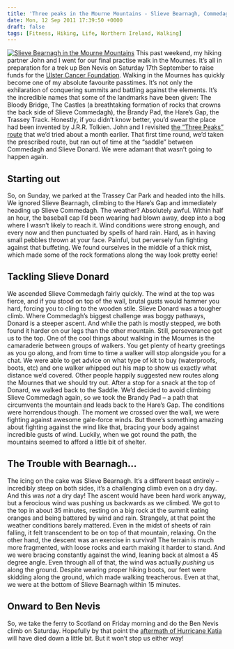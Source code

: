 ```yaml
---
title: 'Three peaks in the Mourne Mountains - Slieve Bearnagh, Commedagh and Donard'
date: Mon, 12 Sep 2011 17:39:50 +0000
draft: false
tags: [Fitness, Hiking, Life, Northern Ireland, Walking]
---
```


[![Slieve Bearnagh in the Mourne Mountains](http://gerard.interwebworld.co.uk/files/2011/09/view-from-slieve-bearnagh.jpg)](http://gerard.interwebworld.co.uk/files/2011/09/view-from-slieve-bearnagh.jpg) This past weekend, my hiking partner John and I went for our final practise walk in the Mournes. It’s all in preparation for a trek up Ben Nevis on Saturday 17th September to raise funds for the [Ulster Cancer Foundation](http://www.ulstercancer.org/). Walking in the Mournes has quickly become one of my absolute favourite passtimes. It’s not only the exhilaration of conquering summits and battling against the elements. It’s the incredible names that some of the landmarks have been given: The Bloody Bridge, The Castles (a breathtaking formation of rocks that crowns the back side of Slieve Commedagh), the Brandy Pad, the Hare’s Gap, the Trassey Track. Honestly, if you didn’t know better, you’d swear the place had been invented by J.R.R. Tolkien. John and I revisited [the “Three Peaks” route](http://www.walkni.com/Walk.aspx?ID=575) that we’d tried about a month earlier. That first time round, we’d taken the prescribed route, but ran out of time at the “saddle” between Commedagh and Slieve Donard. We were adamant that wasn’t going to happen again.

Starting out
------------

So, on Sunday, we parked at the Trassey Car Park and headed into the hills. We ignored Slieve Bearnagh, climbing to the Hare’s Gap and immediately heading up Slieve Commedagh. The weather? Absolutely awful. Within half an hour, the baseball cap I’d been wearing had blown away, deep into a bog where I wasn’t likely to reach it. Wind conditions were strong enough, and every now and then punctuated by spells of hard rain. Hard, as in having small pebbles thrown at your face. Painful, but perversely fun fighting against that buffeting. We found ourselves in the middle of a thick mist, which made some of the rock formations along the way look pretty eerie!

Tackling Slieve Donard
----------------------

We ascended Slieve Commedagh fairly quickly. The wind at the top was fierce, and if you stood on top of the wall, brutal gusts would hammer you hard, forcing you to cling to the wooden stile. Slieve Donard was a tougher climb. Where Commedagh’s biggest challenge was boggy pathways, Donard is a steeper ascent. And while the path is mostly stepped, we both found it harder on our legs than the other mountain. Still, perseverance got us to the top. One of the cool things about walking in the Mournes is the camaraderie between groups of walkers. You get plenty of hearty greetings as you go along, and from time to time a walker will stop alongside you for a chat. We were able to get advice on what type of kit to buy (waterproofs, boots, etc) and one walker whipped out his map to show us exactly what distance we’d covered. Other people happily suggested new routes along the Mournes that we should try out. After a stop for a snack at the top of Donard, we walked back to the Saddle. We’d decided to avoid climbing Slieve Commedagh again, so we took the Brandy Pad – a path that circumvents the mountain and leads back to the Hare’s Gap. The conditions were horrendous though. The moment we crossed over the wall, we were fighting against awesome gale-force winds. But there’s something amazing about fighting against the wind like that, bracing your body against incredible gusts of wind. Luckily, when we got round the path, the mountains seemed to afford a little bit of shelter.

The Trouble with Bearnagh…
--------------------------

The icing on the cake was Slieve Bearnagh. It’s a different beast entirely – incredibly steep on both sides, it’s a challenging climb even on a dry day. And this was _not_ a dry day! The ascent would have been hard work anyway, but a ferocious wind was pushing us backwards as we climbed. We got to the top in about 35 minutes, resting on a big rock at the summit eating oranges and being battered by wind and rain. Strangely, at that point the weather conditions barely mattered. Even in the midst of sheets of rain falling, it felt transcendent to be on top of that mountain, relaxing. On the other hand, the descent was an exercise in survival! The terrain is much more fragmented, with loose rocks and earth making it harder to stand. And we were bracing constantly against the wind, leaning back at almost a 45 degree angle. Even through all of that, the wind was actually _pushing_ us along the ground. Despite wearing proper hiking boots, our feet were skidding along the ground, which made walking treacherous. Even at that, we were at the bottom of Slieve Bearnagh within 15 minutes.

Onward to Ben Nevis
-------------------

So, we take the ferry to Scotland on Friday morning and do the Ben Nevis climb on Saturday. Hopefully by that point the [aftermath of Hurricane Katia](http://www.bbc.co.uk/news/uk-northern-ireland-14879075) will have died down a little bit. But it won’t stop us either way!